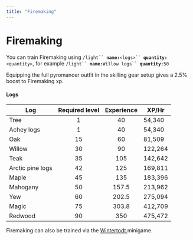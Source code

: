 ```yaml
---
title: "Firemaking"
---
```


# Firemaking

You can train Firemaking using `/light`` `**`name:`**`<logs>`` `**`quantity:`**`<quantity>`, for example `/light`` `**`name:`**`Willow logs`` `**`quantity:`**`50`

Equipping the full pyromancer outfit in the skilling gear setup gives a 2.5% boost to Firemaking xp.

#### Logs

| **Log**          | **Required level** | **Experience** | **XP/Hr** |
| ---------------- | :----------------: | :------------: | --------- |
| Tree             |         1          |       40       | 54,340    |
| Achey logs       |         1          |       40       | 54,340    |
| Oak              |         15         |       60       | 81,509    |
| Willow           |         30         |       90       | 122,264   |
| Teak             |         35         |      105       | 142,642   |
| Arctic pine logs |         42         |      125       | 169,811   |
| Maple            |         45         |      135       | 183,396   |
| Mahogany         |         50         |     157.5      | 213,962   |
| Yew              |         60         |     202.5      | 275,094   |
| Magic            |         75         |     303.8      | 412,709   |
| Redwood          |         90         |      350       | 475,472   |

Firemaking can also be trained via the [Wintertodt ](wintertodt.md)minigame.
